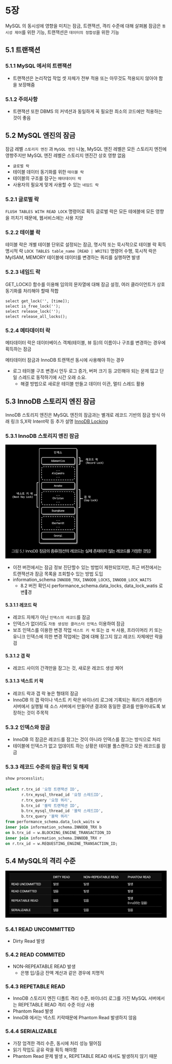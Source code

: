 # 5장
MySQL 의 동시성에 영향을 미치는 잠금, 트랜잭션, 격리 수준에 대해 살펴봄
잠금은 `동시성 제어`를 위한 기능, 트랜잭션은 `데이터의 정합성`을 위한 기능
## 5.1 트랜잭션
### 5.1.1 MySQL 에서의 트랜잭션
- 트랜잭션은 논리작업 작업 셋 자체가 전부 적용 또는 아무것도 적용되지 않아야 함을 보장해줌

### 5.1.2 주의사항
- 트랜잭션 또한 DBMS 의 커넥션과 동일하게 꼭 필요한 최소의 코드에만 적용하는 것이 좋음

## 5.2 MySQL 엔진의 잠금
잠금 레벨 `스토리지 엔진` 과 `MySQL 엔진` 나눔, MySQL 엔진 레벨은 모든 스토리지 엔진에 영향주지만 MySQL 엔진 레벨은 스토리지 엔진간 상호 영향 없음

- `글로벌 락`
- 테이블 데이터 동기화를 위한 `테이블 락`
- 테이블의 구조를 잠구는 `메타데이터 락`
- 사용자의 필요게 맞게 사용할 수 있는 `네임드 락`

### 5.2.1 글로벌 락
`FLUSH TABLES WITH READ LOCK` 명령어로 획득
글로벌 락은 모든 테에블에 모든 영향을 끼치기 때문에, 웹서비스에는 사용 지양

### 5.2.2 테이블 락
테이블 락은 개별 테이블 단위로 설정되는 잠금, 명시적 또는 묵시적으로 테이블 락 획득
명시적 락 `LOCK TABLES table_name [READ | WRITE]` 명령어 수행, 묵시적 락은
MyISAM, MEMORY 테이블에 데이터를 변경하는 쿼리를 실행하면 발생

### 5.2.3 네임드 락
GET_LOCK() 함수를 이용해 임의의 문자열에 대해 잠금 설정, 여러 클라이언트가 상호 동기화를 처리해야 할때 적합
```
select get_lock('', [time]);
select is_free_lock('');
select release_lock('');
select release_all_locks();
```

### 5.2.4 메타데이터 락
메타데이터 락은 데이터베이스 객체(테이블, 뷰 등)의 이름이나 구조를 변경하는 경우에 획득하는 잠금

메타데이터 잠금과 InnoDB 트랜잭션 동시에 사용해야 하는 경우
- 로그 테이블 구조 변경시 언두 로그 증가, 버퍼 크기 등 고민해야 되는 문제 많고 단일 스레드로 동작하기에 시간 오래 소요.
    - 해결 방법으로 새로운 테이블 만들고 데이터 이관, 멀티 스레드 활용

## 5.3 InnoDB 스토리지 엔진 잠금
InnoDB 스토리지 엔진은 MySQL 엔진의 잠금과는 별개로 레코드 기반의 잠금 방식
아래 링크 S,X락 Intent락 등 추가 설명
[InnoDB Locking](https://dev.mysql.com/doc/refman/8.2/en/innodb-locking.html)

### 5.3.1 InnoDB 스토리지 엔진 잠금
![](Pasted%20image%2020231128082411.png)
- 이전 버전에서는 잠금 정보 진단할수 있는 방법이 제한되었지만, 최근 버전에서는 트랜잭션과 잠금 목록을 조회할수 있는 방법 도입
- information_schema `INNODB_TRX`, `INNODB_LOCKS`, `INNODB_LOCK_WAITS`
    - 8.2 버전 확인시 performance_schema.data_locks, data_lock_watis 로 변경

#### 5.3.1.1 레코드 락
- 레코드 자체가 아닌 `인덱스의 레코드`를 잠금
- 인덱스가 없더라도 `자동 생성된 클러스터 인덱스` 이용하여 잠금
- 보조 인덱스를 이용한 변경 작업 `넥스트 키 락` 또는 `갭 락` 사용, 프라이머리 키 또는 유니크 인덱스에 의한 변경 작업에는 갭에 대해 잠그지 않고 레코드 자체에만 락을 검

#### 5.3.1.2 갭 락
- 레코드 사이의 간격만을 잠그는 것, 새로운 레코드 생성 제어

#### 5.3.1.3 넥스트 키 락
- 레코드 락과 갭 락 놓은 형태의 잠금
- InnoDB 의 갭 락이나 넥스트 키 락은 바이너리 로그에 기록되는 쿼리가 레플리카 서버에서 실행될 때 소스 서버에서 만들어낸 결과와 동일한 결과를 만들어내도록 보장하는 것이 주목적

### 5.3.2 인덱스와 잠금
- InnoDB 의 잠금은 레코드를 잠그는 것이 아니라 인덱스를 잠그는 방식으로 처리
- 테이블에 인덱스가 없고 업데이트 하는 상황은 테이블 풀스캔하고 모든 레코드를 잠금

### 5.3.3 레코드 수준의 잠금 확인 및 해제
```sql
show processlist;

select r.trx_id '요청 트랜잭션 ID',
       r.trx_mysql_thread_id '요청 스레드ID',
       r.trx_query '요청 쿼리',
       b.trx_id '블락 트랜잭션 ID',
       b.trx_mysql_thread_id '블락 스레드ID',
       b.trx_query '블락 쿼리'
from performance_schema.data_lock_waits w
inner join information_schema.INNODB_TRX b
on b.trx_id = w.BLOCKING_ENGINE_TRANSACTION_ID
inner join information_schema.INNODB_TRX r
on r.trx_id = w.REQUESTING_ENGINE_TRANSACTION_ID;
```

## 5.4 MySQL의 격리 수준
![](Pasted%20image%2020231129154423.png)

### 5.4.1 READ UNCOMMITTED
- Dirty Read 발생

### 5.4.2 READ COMMITED
- NON-REPEATABLE READ 발생
  - 은행 입/출금 잔액 계산과 같은 경우에 치명적

### 5.4.3 REPETABLE READ
- InnoDB 스토리지 엔진 디폴트 격리 수준, 바이너리 로그를 가진 MySQL 서버에서는 REPETABLE READ 격리 수준 이상 사용
- Phantom Read 발생
- InnoDB 에서는 넥스트 키락때문에 Phantom Read 발생하지 않음

### 5.4.4 SERIALIZABLE
- 가장 엄격한 격리 수준, 동시에 처리 성능 떨어짐
- 읽기 작업도 공유 락을 획득 해야함
- Phantom Read 문제 발생 x, REPETABLE READ 에서도 발생하지 않기 때문
